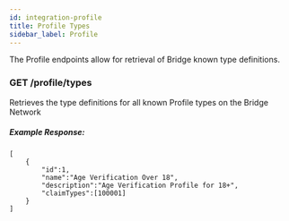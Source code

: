 ```yaml
---
id: integration-profile
title: Profile Types
sidebar_label: Profile
---
```

The Profile endpoints allow for retrieval of Bridge known type definitions.

### GET /profile/types
Retrieves the type definitions for all known Profile types on the Bridge Network

##### Example Response:
```
[
    {
        "id":1,
        "name":"Age Verification Over 18",
        "description":"Age Verification Profile for 18+",
        "claimTypes":[100001]
    }
]
```
